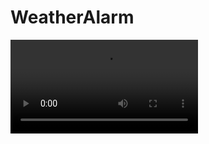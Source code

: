 # WeatherAlarm
![Functionality](https://github.com/georgiana-ojoc/WeatherAlarm/blob/main/Functionality.mp4)  
